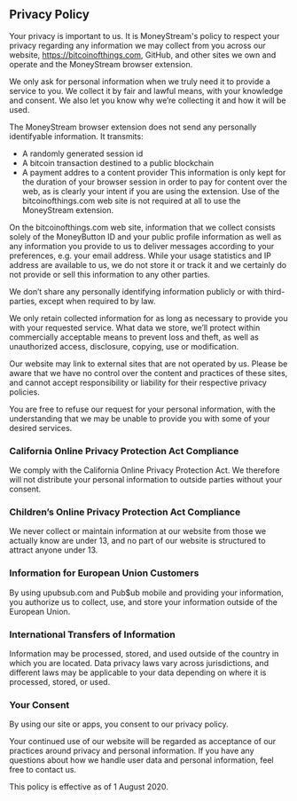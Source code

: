 ## Privacy Policy
Your privacy is important to us. It is MoneyStream's policy to respect your privacy regarding any information we may collect from you across our website, https://bitcoinofthings.com, GitHub, and other sites we own and operate and the MoneyStream browser extension.

We only ask for personal information when we truly need it to provide a service to you. We collect it by fair and lawful means, with your knowledge and consent. We also let you know why we’re collecting it and how it will be used.

The MoneyStream browser extension does not send any personally identifyable information. It transmits:
* A randomly generated session id
* A bitcoin transaction destined to a public blockchain
* A payment addres to a content provider 
This information is only kept for the duration of your browser session in order to pay for content over the web, as is clearly your intent if you are using the extension. Use of the bitcoinofthings.com web site is not required at all to use the MoneyStream extension.

On the bitcoinofthings.com web site, information that we collect consists solely of the MoneyButton ID and your public profile information as well as any information you provide to us to deliver messages according to your preferences, e.g. your email address. While your usage statistics and IP address are available to us, we do not store it or track it and we certainly do not provide or sell this information to any other parties.

We don’t share any personally identifying information publicly or with third-parties, except when required to by law.

We only retain collected information for as long as necessary to provide you with your requested service. What data we store, we’ll protect within commercially acceptable means to prevent loss and theft, as well as unauthorized access, disclosure, copying, use or modification.

Our website may link to external sites that are not operated by us. Please be aware that we have no control over the content and practices of these sites, and cannot accept responsibility or liability for their respective privacy policies.

You are free to refuse our request for your personal information, with the understanding that we may be unable to provide you with some of your desired services.

### California Online Privacy Protection Act Compliance
We comply with the California Online Privacy Protection Act. We therefore will not distribute your personal information to outside parties without your consent.

### Children’s Online Privacy Protection Act Compliance
We never collect or maintain information at our website from those we actually know are under 13, and no part of our website is structured to attract anyone under 13.

### Information for European Union Customers
By using upubsub.com and Pub$ub mobile and providing your information, you authorize us to collect, use, and store your information outside of the European Union.

### International Transfers of Information
Information may be processed, stored, and used outside of the country in which you are located. Data privacy laws vary across jurisdictions, and different laws may be applicable to your data depending on where it is processed, stored, or used.

### Your Consent
By using our site or apps, you consent to our privacy policy.  

Your continued use of our website will be regarded as acceptance of our practices around privacy and personal information. If you have any questions about how we handle user data and personal information, feel free to contact us.  

This policy is effective as of 1 August 2020.
